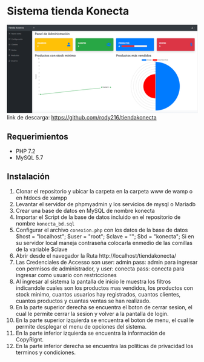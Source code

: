 # Sistema tienda Konecta
![php](./assets/img/fondo.png)
link de descarga: https://github.com/rody216/tiendakonecta
## Requerimientos
* PHP 7.2
* MySQL 5.7

## Instalación
1.  Clonar el repositorio y ubicar la carpeta en la carpeta www de
    wamp o en htdocs de xampp
2.  Levantar el servidor de phpmyadmin y los servicios de mysql o Mariadb
3.  Crear una base de datos en MySQL de nombre konecta
4.  Importar el Script de la base de datos incluido en el repositorio de
    nombre `konecta_bd.sql`
5.  Configurar el archivo `conexion.php` con los datos de la base de datos
    $host = "localhost";
    $user = "root";
    $clave = "";
    $bd = "konecta";
    Si en su servidor local maneja contraseña colocarla enmedio de las comillas de la variable $clave
6.  Abrir desde el navegador la Ruta http://localhost/tiendakonecta/ 
7.  Las Credenciales de Accesso son user: admin pass: admin para ingresar 
    con permisos de administrador, y user: conecta pass: conecta para ingresar como usuario con restricciones    
6.  Al ingresar al sistema la pantalla de inicio le muestra los filtros 
    indicandole cuales son los productos mas vendidos, los productos con stock minimo, cuantos usuarios hay registrados, cuantos clientes, cuantos productos y cuantas ventas se han realizado.
7.  En la parte superior derecha se encuentra el boton de cerrar sesion,
    el cual le permite cerrar la sesion y volver a la pantalla de login.
8.  En la parte superior izquierda se encuentra el boton de menu, el cual 
    le permite desplegar el menu de opciones del sistema.
9.  En la parte inferior izquierda se encuentra la información de       
    CopyRignt.
10. En la parte inferior derecha se encuentra las políticas de privacidad 
    los terminos y condiciones.

